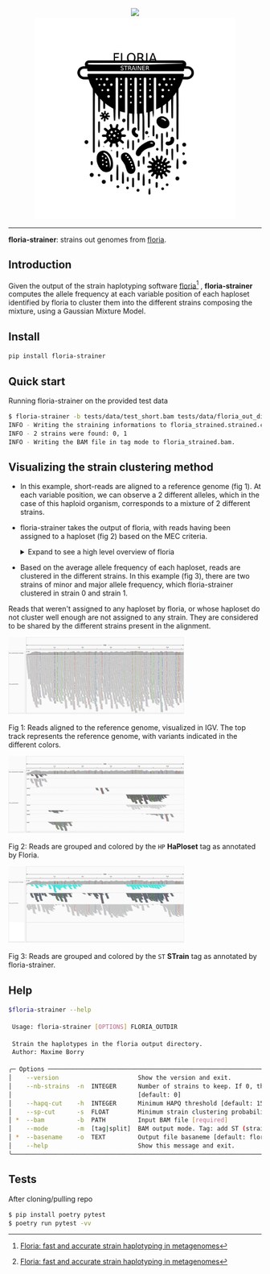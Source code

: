 <p align="center">
    <a href="https://github.com/maxibor/floria-strainer/actions/workflows/ci.yaml/badge.svg"><img src="https://github.com/maxibor/floria-strainer/actions/workflows/ci.yaml/badge.svg"></a>
    <br>
   <img src="assets/img/floria_strainer_logo.png" width="400">
</p>

---

**floria-strainer**: strains out genomes from [floria](https://github.com/bluenote-1577/floria).

## Introduction

Given the output of the strain haplotyping software [floria](https://github.com/bluenote-1577/floria)[^1] , **floria-strainer** computes the allele frequency at each variable position of each haploset identified by floria to cluster them into the different strains composing the mixture, using a Gaussian Mixture Model. 

## Install

```bash
pip install floria-strainer
```

## Quick start

Running floria-strainer on the provided test data

```bash
$ floria-strainer -b tests/data/test_short.bam tests/data/floria_out_dir
INFO - Writing the straining informations to floria_strained.strained.csv.
INFO - 2 strains were found: 0, 1
INFO - Writing the BAM file in tag mode to floria_strained.bam.
```

## Visualizing the strain clustering method


- In this example, short-reads are aligned to a reference genome (fig 1). At each variable position, we can observe a 2 different alleles, which in the case of this haploid organism, corresponds to a mixture of 2 different strains.

- floria-strainer takes the output of floria, with reads having been assigned to a haploset (fig 2) based on the MEC criteria. <details>
  <summary>Expand to see a high level overview of floria</summary>
  
  The haplotyping process floria is conceptually similar to the one of *de novo* assembly of reads into contigs, where instead of contigs, read haplosets are the results of the flow (ie. least costly path) optimization through the different reads represented as a graph. More details in the floria article [^1].
</details>
  

- Based on the average allele frequency of each haploset, reads are clustered in the different strains. In this example (fig 3), there are two strains of minor and major allele frequency, which floria-strainer clustered in strain 0 and strain 1.

Reads that weren't assigned to any haploset by floria, or whose haploset do not cluster well enough are not assigned to any strain. They are considered to be shared by the different strains present in the alignment.

<img src="assets/img/igv_no_tag.png" width=70%>  

Fig 1: Reads aligned to the reference genome, visualized in IGV. The top track represents the reference genome, with variants indicated in the different colors.

<img src="assets/img/igv_hp_tag.png" width=70%>  

Fig 2: Reads are grouped and colored by the `HP` **HaPloset** tag as annotated by Floria.

<img src="assets/img/igv_st_tag.png" width=70%>  

Fig 3: Reads are grouped and colored by the `ST` **STrain** tag as annotated by floria-strainer.

## Help

```bash
$floria-strainer --help
                                                                                                                                                                            
 Usage: floria-strainer [OPTIONS] FLORIA_OUTDIR                                                                                                                             
                                                                                                                                                                            
 Strain the haplotypes in the floria output directory.                                                                                                                      
 Author: Maxime Borry                                                                                                                                                       
                                                                                                                                                                            
╭─ Options ────────────────────────────────────────────────────────────────────────────────────────────────────────────────────────────────────────────────────────────────╮
│    --version                      Show the version and exit.                                                                                                             │
│    --nb-strains  -n  INTEGER      Number of strains to keep. If 0, the number of strains will be determined by the mean floria average strain count with HAPQ > 15.      │
│                                   [default: 0]                                                                                                                           │
│    --hapq-cut    -h  INTEGER      Minimum HAPQ threshold [default: 15]                                                                                                   │
│    --sp-cut      -s  FLOAT        Minimum strain clustering probability threshold [default: 0.5]                                                                         │
│ *  --bam         -b  PATH         Input BAM file [required]                                                                                                              │
│    --mode        -m  [tag|split]  BAM output mode. Tag: add ST (strain) tags to the reads. Split: split the reads in different BAM files per strain. [default: tag]      │
│ *  --basename    -o  TEXT         Output file basaneme [default: floria_strained] [required]                                                                             │
│    --help                         Show this message and exit.                                                                                                            │
╰──────────────────────────────────────────────────────────────────────────────────────────────────────────────────────────────────────────────────────────────────────────╯
```

## Tests

After cloning/pulling repo

```bash
$ pip install poetry pytest
$ poetry run pytest -vv
```

[^1]: [Floria: fast and accurate strain haplotyping in metagenomes](https://doi.org/10.1093/bioinformatics/btae252) 